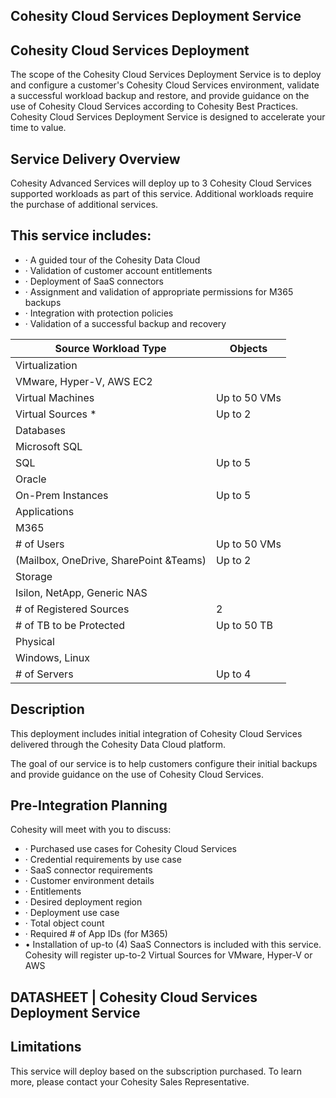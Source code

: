 <!-- image -->

## Cohesity Cloud Services Deployment Service

## Cohesity Cloud Services Deployment

The scope of the Cohesity Cloud Services Deployment Service is to deploy and configure a customer's Cohesity Cloud Services environment, validate a successful workload backup and restore, and provide guidance on the use of Cohesity Cloud Services according to Cohesity Best Practices. Cohesity Cloud Services Deployment Service is designed to accelerate your time to value.

## Service Delivery Overview

Cohesity Advanced Services will deploy up to 3 Cohesity Cloud Services supported workloads as part of this service. Additional workloads require the purchase of additional services.

## This service includes:

- · A guided tour of the Cohesity Data Cloud
- · Validation of customer account entitlements
- · Deployment of SaaS connectors
- · Assignment and validation of appropriate permissions for M365 backups
- · Integration with protection policies
- · Validation of a successful backup and recovery

| Source Workload Type                   | Objects      |
|----------------------------------------|--------------|
| Virtualization                         |              |
| VMware, Hyper-V, AWS EC2               |              |
| Virtual Machines                       | Up to 50 VMs |
| Virtual Sources *                      | Up to 2      |
| Databases                              |              |
| Microsoft SQL                          |              |
| SQL                                    | Up to 5      |
| Oracle                                 |              |
| On-Prem Instances                      | Up to 5      |
| Applications                           |              |
| M365                                   |              |
| # of Users                             | Up to 50 VMs |
| (Mailbox, OneDrive, SharePoint &Teams) | Up to 2      |
| Storage                                |              |
| Isilon, NetApp, Generic NAS            |              |
| # of Registered Sources                | 2            |
| # of TB to be Protected                | Up to 50 TB  |
| Physical                               |              |
| Windows, Linux                         |              |
| # of Servers                           | Up to 4      |

## Description

This deployment includes initial integration of Cohesity Cloud Services  delivered through the Cohesity Data Cloud platform.

The goal of our service is to help customers configure their initial backups and provide guidance on the use of Cohesity Cloud Services.

## Pre-Integration Planning

Cohesity will meet with you to discuss:

- · Purchased use cases for Cohesity Cloud Services
- · Credential requirements by use case
- · SaaS connector requirements
- · Customer environment details
- · Entitlements
- · Desired deployment region
- · Deployment use case
- · Total object count
- · Required # of App IDs (for M365)
- • Installation of up-to (4) SaaS Connectors is included with this service. Cohesity will register up-to-2 Virtual Sources for VMware, Hyper-V or AWS

## DATASHEET  |  Cohesity Cloud Services Deployment Service

## Limitations

This service will deploy based on the subscription purchased. To learn more, please contact your Cohesity Sales Representative.